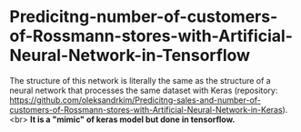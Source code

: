 # Predicitng-number-of-customers-of-Rossmann-stores-with-Artificial-Neural-Network-in-Tensorflow
The structure of this network is literally the same as the structure of a neural network that processes the same dataset with Keras (repository: https://github.com/oleksandrkim/Predicitng-sales-and-number-of-customers-of-Rossmann-stores-with-Artificial-Neural-Network-in-Keras). &lt;br> **It is a "mimic" of keras model but done in tensorflow.**
